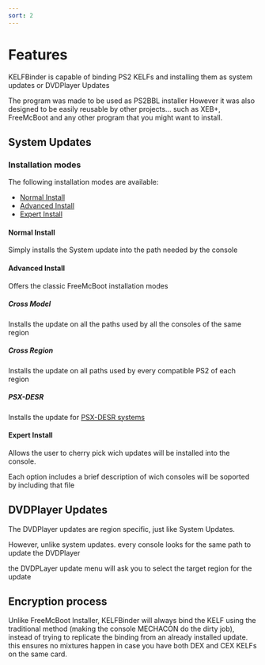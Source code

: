 ```yaml
---
sort: 2
---
```


# Features

KELFBinder is capable of binding PS2 KELFs and installing them as system updates or DVDPlayer Updates

The program was made to be used as PS2BBL installer
However it was also designed to be easily reusable by other projects... such as XEB+, FreeMcBoot and any other program that you might want to install.

## System Updates

### Installation modes

The following installation modes are available:

- [Normal Install](#Normal-Install)
- [Advanced Install](#Advanced-Install)
- [Expert Install](#Expert-Install)

#### Normal Install

Simply installs the System update into the path needed by the console

#### Advanced Install

Offers the classic FreeMcBoot installation modes

##### Cross Model

Installs the update on all the paths used by all the consoles of the same region

##### Cross Region

Installs the update on all paths used by every compatible PS2 of each region

##### PSX-DESR

Installs the update for [PSX-DESR systems](https://www.google.com/search?q=PSX-DESR&sxsrf=ALiCzsbB1c-OG3a_bzTilXq-RslFRCArXg:1671631335869&source=lnms&tbm=isch&sa=X&ved=2ahUKEwiM3-D_74r8AhVCqpUCHWURAxEQ_AUoAXoECAIQAw&biw=1366&bih=629&dpr=1)

#### Expert Install

Allows the user to cherry pick wich updates will be installed into the console.

Each option includes a brief description of wich consoles will be soported by including that file

## DVDPlayer Updates

The DVDPlayer updates are region specific, just like System Updates.

However, unlike system updates. every console looks for the same path to update the DVDPlayer

the DVDPLayer update menu will ask you to select the target region for the update


## Encryption process

Unlike FreeMcBoot Installer, KELFBinder will always bind the KELF using the traditional method (making the console MECHACON do the dirty job), instead of trying to replicate the binding from an already installed update. this ensures no mixtures happen in case you have both DEX and CEX KELFs on the same card.
